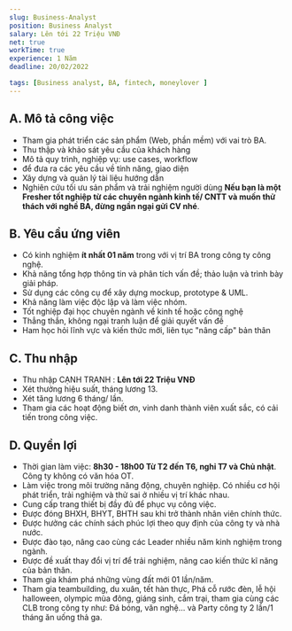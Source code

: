 ```yaml
---
slug: Business-Analyst
position: Business Analyst
salary: Lên tới 22 Triệu VNĐ
net: true
workTime: true
experience: 1 Năm
deadline: 20/02/2022

tags: [Business analyst, BA, fintech, moneylover ]
---
```


## A. Mô tả công việc

- Tham gia phát triển các sản phẩm (Web, phần mềm) với vai trò BA. 
- Thu thập và khảo sát yêu cầu của khách hàng
- Mô tả quy trình, nghiệp vụ: use cases, workflow
- để đưa ra các yêu cầu về tính năng, giao diện
- Xây dựng và quản lý tài liệu hướng dẫn
- Nghiên cứu tối ưu sản phẩm và trải nghiệm người dùng 
**Nếu bạn là một Fresher tốt nghiệp từ các chuyên ngành kinh tế/ CNTT và muốn thử thách với nghề BA, đừng ngần ngại gửi CV nhé**.


## B. Yêu cầu ứng viên
- Có kinh nghiệm **ít nhất 01 năm** trong với vị trí BA trong công ty công nghệ.
- Khả năng tổng hợp thông tin và phân tích vấn đề; thảo luận và trình bày giải pháp.
- Sử dụng các công cụ để xây dựng mockup, prototype & UML.
- Khả năng làm việc độc lập và làm việc nhóm. 
- Tốt nghiệp đại học chuyên ngành về kinh tế hoặc công nghệ
- Thẳng thắn, không ngại tranh luận để giải quyết vấn đề
- Ham học hỏi lĩnh vực và kiến thức mới, liên tục "nâng cấp" bản thân 

## C. Thu nhập

- Thu nhập CẠNH TRANH : **Lên tới 22 Triệu VNĐ**
- Xét thưởng hiệu suất, tháng lương 13.
- Xét tăng lương 6 tháng/ lần.
- Tham gia các hoạt động biết ơn, vinh danh thành viên xuất sắc, có cải tiến trong công việc.

## D. Quyền lợi

- Thời gian làm việc: **8h30 - 18h00 Từ T2 đến T6, nghỉ T7 và Chủ nhật**. Công ty không có văn hóa OT.
- Làm việc trong môi trường năng động, chuyên nghiệp. Có nhiều cơ hội phát triển, trải nghiệm và thử sai ở nhiều vị trí khác nhau.
- Cung cấp trang thiết bị đầy đủ để phục vụ công việc.
- Được đóng BHXH, BHYT, BHTH sau khi trở thành nhân viên chính thức.
- Được hưởng các chính sách phúc lợi theo quy định của công ty và nhà nước.
- Được đào tạo, nâng cao cùng các Leader nhiều năm kinh nghiệm trong ngành.
- Được đề xuất thay đổi vị trí để trải nghiệm, nâng cao kiến thức kĩ năng của bản thân.
- Tham gia khám phá những vùng đất mới 01 lần/năm.
- Tham gia teambuilding, du xuân, tết hàn thực, Phá cỗ rước đèn, lễ hội halloween, olympic mùa đông, giáng sinh, cắm trại, tham gia cùng các CLB trong công ty như: Đá bóng, văn nghệ… và Party công ty 2 lần/1 tháng ăn uống thả ga.


